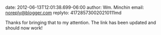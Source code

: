 date: 2012-06-13T12:01:38.699-06:00
author: Wm. Minchin
email: noreply@blogger.com
replyto: 417285730020210111md

Thanks for bringing that to my attention. The link has been updated and should
now work!
